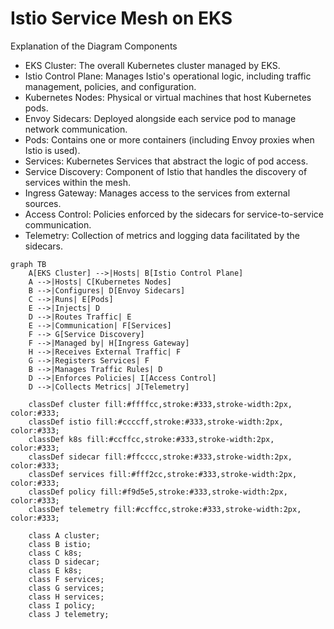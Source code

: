 # Istio Service Mesh on EKS

Explanation of the Diagram Components

- EKS Cluster: The overall Kubernetes cluster managed by EKS.
- Istio Control Plane: Manages Istio's operational logic, including traffic management, policies, and configuration.
- Kubernetes Nodes: Physical or virtual machines that host Kubernetes pods.
- Envoy Sidecars: Deployed alongside each service pod to manage network communication.
- Pods: Contains one or more containers (including Envoy proxies when Istio is used).
- Services: Kubernetes Services that abstract the logic of pod access.
- Service Discovery: Component of Istio that handles the discovery of services within the mesh.
- Ingress Gateway: Manages access to the services from external sources.
- Access Control: Policies enforced by the sidecars for service-to-service communication.
- Telemetry: Collection of metrics and logging data facilitated by the sidecars.

```mermaid
graph TB
    A[EKS Cluster] -->|Hosts| B[Istio Control Plane]
    A -->|Hosts| C[Kubernetes Nodes]
    B -->|Configures| D[Envoy Sidecars]
    C -->|Runs| E[Pods]
    E -->|Injects| D
    D -->|Routes Traffic| E
    E -->|Communication| F[Services]
    F --> G[Service Discovery]
    F -->|Managed by| H[Ingress Gateway]
    H -->|Receives External Traffic| F
    G -->|Registers Services| F
    B -->|Manages Traffic Rules| D
    D -->|Enforces Policies| I[Access Control]
    D -->|Collects Metrics| J[Telemetry]

    classDef cluster fill:#ffffcc,stroke:#333,stroke-width:2px, color:#333;
    classDef istio fill:#ccccff,stroke:#333,stroke-width:2px, color:#333;
    classDef k8s fill:#ccffcc,stroke:#333,stroke-width:2px, color:#333;
    classDef sidecar fill:#ffcccc,stroke:#333,stroke-width:2px, color:#333;
    classDef services fill:#fff2cc,stroke:#333,stroke-width:2px, color:#333;
    classDef policy fill:#f9d5e5,stroke:#333,stroke-width:2px, color:#333;
    classDef telemetry fill:#ccffcc,stroke:#333,stroke-width:2px, color:#333;

    class A cluster;
    class B istio;
    class C k8s;
    class D sidecar;
    class E k8s;
    class F services;
    class G services;
    class H services;
    class I policy;
    class J telemetry;
```